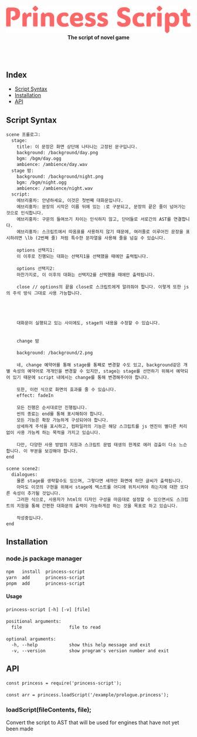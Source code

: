 <div align="center">

  <br><br>

  ![](./PrincessScript.svg?raw=true)
  <br><b>The script of novel game</b><br><br><br><br>

</div>

## Index
- [Script Syntax](#script-syntax)
- [Installation](#installation)
- [API](#api)

## Script Syntax
```
scene 프롤로그:
  stage:
    title: 이 문장은 화면 상단에 나타나는 고정된 문구입니다.
    background: /background/day.png
    bgm: /bgm/day.ogg
    ambience: /ambience/day.wav
  stage 밤:
    background: /background/night.png
    bgm: /bgm/night.ogg
    ambience: /ambience/night.wav
  script:
    에브리홍차: 안녕하세요, 이것은 첫번째 대화문입니다.
    에브리홍차: 문장의 시작은 이름 뒤에 있는 :로 구분되고, 문장의 끝은 줄이 넘어가는 것으로 인식합니다.
    에브리홍차: 구문의 들여쓰기 차이는 인식하지 않고, 단어들로 서로간의 AST를 연결합니다.
    에브리홍차: 스크립트에서 따옴표를 사용하지 않기 때문에, 여러줄로 이루어진 문장을 표시하려면 \lb (2번째 줄) 처럼 특수한 문자열을 사용해 줄을 넘길 수 있습니다.

    options 선택지1:
    이 이후로 진행되는 대화는 선택지1을 선택했을 때에만 출력됩니다.

    options 선택지2:
    마찬가지로, 이 이후의 대화는 선택지2를 선택했을 때에만 출력됩니다.

    close // options의 끝을 close로 스크립트에게 알려줘야 합니다. 이렇게 또한 js의 주석 방식 그대로 사용 가능합니다.




    대화문이 실행되고 있는 사이에도, stage의 내용을 수정할 수 있습니다.


    change 밤

    background: /background/2.png

    네, change 예약어를 통해 stage를 통째로 변경할 수도 있고, background같은 개별 속성의 예약어로 개개인을 변경할 수 있지만, stage는 stage를 선언하기 위해서 예약되어 있기 때문에 script 내에서는 change를 통해 변경해주어야 합니다.

    또한, 이런 식으로 화면의 효과를 줄 수 있습니다.
    effect: fadeIn

    모든 진행은 순서대로만 진행됩니다.
    씬의 종료는 end를 통해 표시해줘야 합니다.
    모든 기능은 확장 가능하게 구성되어야 합니다.
    상세하게 주석을 표시하고, 컴파일러의 기능은 해당 스크립트를 js 엔진이 별다른 처리 없이 사용 가능케 하는 목적을 가지고 있습니다.

    다만, 다양한 사용 방법의 지원과 스크립트 문법 태생의 한계로 에러 검출이 다소 느슨합니다. 이 부분을 보강해야 합니다.
end

scene scene2:
  dialogues:
    물론 stage를 생략할수도 있으며, 그렇다면 새까만 화면에 하얀 글씨가 출력됩니다.
    아마도 이것의 구현을 위해서 stage에 텍스트를 어디에 위치시켜야 하는지에 대한 또다른 속성이 추가될 것입니다.
    그러한 식으로, 사용자가 html의 디자인 구성을 마음대로 설정할 수 있으면서도 스크립트의 지원을 통해 간편한 대화문의 출력이 가능하게끔 하는 것을 목표로 하고 있습니다.

    작성중입니다.
end
```

## Installation

### node.js package manager
```
npm   install  princess-script
yarn  add      princess-script
pnpm  add      princess-script
```
#### Usage
```
princess-script [-h] [-v] [file]

positional arguments:
  file                  file to read

optional arguments:
  -h, --help            show this help message and exit
  -v, --version         show program's version number and exit
```
## API
```
const princess = require('princess-script');

const arr = princess.loadScript('/example/prologue.princess');
```
### loadScript(fileContents, file);
Convert the script to AST that will be used for engines that have not yet been made
